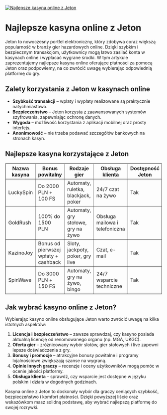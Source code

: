 [![Najlepsze kasyna online z Jeton](https://123-caf.pages.dev/gitsignup.png)](https://vrmoo.ru/Bt82HjjY)

<h1>Najlepsze kasyna online z Jeton</h1> <p>Jeton to nowoczesny portfel elektroniczny, który zdobywa coraz większą popularność w branży gier hazardowych online. Dzięki szybkim i bezpiecznym transakcjom, użytkownicy mogą łatwo zasilać konta w kasynach online i wypłacać wygrane środki. W tym artykule zaprezentujemy najlepsze kasyna online oferujące płatności za pomocą Jeton oraz podpowiemy, na co zwrócić uwagę wybierając odpowiednią platformę do gry.</p>  <h2>Zalety korzystania z Jeton w kasynach online</h2> <ul>   <li><strong>Szybkość transakcji</strong> – wpłaty i wypłaty realizowane są praktycznie natychmiastowo.</li>   <li><strong>Bezpieczeństwo</strong> – Jeton korzysta z zaawansowanych systemów szyfrowania, zapewniając ochronę danych.</li>   <li><strong>Wygoda</strong> – możliwość korzystania z aplikacji mobilnej oraz prosty interfejs.</li>   <li><strong>Anonimowość</strong> – nie trzeba podawać szczegółów bankowych na stronach kasyn.</li> </ul>  <h2>Najlepsze kasyna korzystające z Jeton</h2> <table border="1" cellpadding="8" cellspacing="0" style="border-collapse: collapse; width: 100%;">   <thead>     <tr>       <th>Nazwa kasyna</th>       <th>Bonus powitalny</th>       <th>Rodzaje gier</th>       <th>Obsługa klienta</th>       <th>Dostępność Jeton</th>     </tr>   </thead>   <tbody>     <tr>       <td>LuckySpin</td>       <td>Do 2000 PLN + 100 FS</td>       <td>Automaty, ruletka, blackjack, poker</td>       <td>24/7 czat na żywo</td>       <td>Tak</td>     </tr>     <tr>       <td>GoldRush</td>       <td>100% do 1500 PLN</td>       <td>Automaty, gry stołowe, gry na żywo</td>       <td>Obsługa mailowa i telefoniczna</td>       <td>Tak</td>     </tr>     <tr>       <td>KazinoJoy</td>       <td>Bonus od pierwszej wpłaty + cashback</td>       <td>Sloty, jackpoty, poker, gry live</td>       <td>Czat, e-mail</td>       <td>Tak</td>     </tr>     <tr>       <td>SpinWave</td>       <td>Do 3000 PLN + 150 FS</td>       <td>Automaty, gry na żywo, bingo</td>       <td>24/7 wsparcie techniczne</td>       <td>Tak</td>     </tr>   </tbody> </table>  <h2>Jak wybrać kasyno online z Jeton?</h2> <p>Wybierając kasyno online obsługujące Jeton warto zwrócić uwagę na kilka istotnych aspektów:</p> <ol>   <li><strong>Licencja i bezpieczeństwo</strong> – zawsze sprawdzaj, czy kasyno posiada aktualną licencję od renomowanego organu (np. MGA, UKGC).</li>   <li><strong>Oferta gier</strong> – zróżnicowany wybór slotów, gier stołowych i live zapewni lepsze doświadczenia z gry.</li>   <li><strong>Bonusy i promocje</strong> – atrakcyjne bonusy powitalne i programy lojalnościowe zwiększają szanse na wygraną.</li>   <li><strong>Opinie innych graczy</strong> – recenzje i oceny użytkowników mogą pomóc w ocenie jakości platformy.</li>   <li><strong>Obsługa klienta</strong> – sprawdź, czy wsparcie jest dostępne w języku polskim i działa w dogodnych godzinach.</li> </ol>  <p>Kasyna online z Jeton to doskonały wybór dla graczy ceniących szybkość, bezpieczeństwo i komfort płatności. Dzięki powyższej liście oraz wskazówkom masz solidną podstawę, aby wybrać najlepszą platformę do swojej rozrywki.</p>